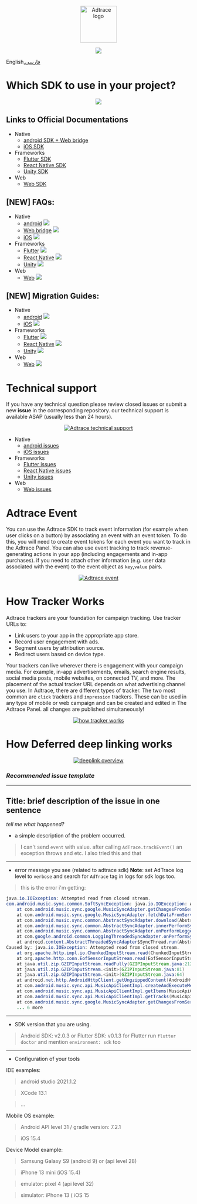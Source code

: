 <p align="center"><a href="https://adtrace.io" target="_blank" rel="noopener noreferrer"><img width="100" src="https://adtrace.io/fa/wp-content/uploads/2020/09/cropped-logo-sign-07-1.png" alt="Adtrace logo"></a></p>  
<p align="center">  
  <a href='https://opensource.org/licenses/MIT'><img src='https://img.shields.io/badge/License-MIT-green.svg'></a>  
</p>

English,[فارسی](./README_PERSIAN.md)

# Which SDK to use in your project?

<p align="center">
<a href="https://adtrace.io" target="_blank" rel="noopener noreferrer">
<img src="./files/sdk_en.jpg" height="alt="Which Adtrace SDK to use in my project">
</a></p>  


## Links to Official Documentations

- Native
     - [android SDK + Web bridge](https://github.com/adtrace/adtrace_sdk_android)
     - [iOS SDK](https://github.com/adtrace/adtrace_sdk_iOS)
- Frameworks
     - [Flutter SDK](https://github.com/adtrace/adtrace_sdk_flutter)
     - [React Native SDK](https://github.com/adtrace/adtrace_sdk_react_native)
     - [Unity SDK](https://github.com/adtrace/adtrace_sdk_unity)
- Web
  - [Web SDK](https://github.com/adtrace/adtrace_sdk_web)

## [NEW] FAQs:
- Native
     - [android](./files/FAQs/android/android-native-faq-en.md) <img src='https://img.shields.io/badge/state-stable-green?style=plastic'> 
     - [Web bridge](./files/FAQs/android/webbridge-faq.md) <img src='https://img.shields.io/badge/state-on the way-orange?style=plastic'> 
     - [iOS](./files/FAQs/ios/ios-native-faq-en.md) <img src='https://img.shields.io/badge/state-stable-green?style=plastic'> 
- Frameworks
     - [Flutter](./files/FAQs/flutter/flutter-faq-en.md) <img src='https://img.shields.io/badge/state-on the way-orange?style=plastic'> 
     - [React Native](./files/FAQs/reactnative/react-native-faq-en.md) <img src='https://img.shields.io/badge/state-on the way-orange?style=plastic'> 
     - [Unity](./files/FAQs/unity/unity-faq-en.md) <img src='https://img.shields.io/badge/state-on the way-orange?style=plastic'> 
- Web
  - [Web](./files/FAQs/web/web-faq-en.md) <img src='https://img.shields.io/badge/state-working on it-blue?style=plastic'> 

## [NEW] Migration Guides:
- Native
     - [android](./files/MigrationGuides/android-mg-en.md) <img src='https://img.shields.io/badge/state-on the way-orange?style=plastic'> 
     - [iOS](./files/MigrationGuides/ios-mg-en.md) <img src='https://img.shields.io/badge/state-on the way-orange?style=plastic'> 
- Frameworks
     - [Flutter](./files/MigrationGuides/flutter-mg-en.md) <img src='https://img.shields.io/badge/state-on the way-orange?style=plastic'> 
     - [React Native](./files/MigrationGuides/react-native-mg-en.md) <img src='https://img.shields.io/badge/state-on the way-orange?style=plastic'> 
     - [Unity](./files/MigrationGuides/unity-mg-en.md) <img src='https://img.shields.io/badge/state-on the way-orange?style=plastic'> 
- Web
  - [Web](./files/MigrationGuides/web-mg-en.md) <img src='https://img.shields.io/badge/state-on the way-orange?style=plastic'> 


# **Technical support**
If you have any technical question please review closed issues or submit a new **issue** in the corresponding repository. our technical support is available ASAP (usually less than 24 hours).
<p align="center">
<a href="https://adtrace.io" target="_blank" rel="noopener noreferrer">
<img src="./files/debug_en.jpg" alt="Adtrace technical support">
</a></p>


- Native
     - [android issues](https://github.com/adtrace/adtrace_sdk_android/issues)
     - [iOS issues](https://github.com/adtrace/adtrace_sdk_iOS/issues)
- Frameworks
     - [Flutter issues](https://github.com/adtrace/adtrace_sdk_flutter/issues)
     - [React Native issues](https://github.com/adtrace/adtrace_sdk_react_native/issues)
     - [Unity issues](https://github.com/adtrace/adtrace_sdk_unity/issues)
- Web
  - [Web issues](https://github.com/adtrace/adtrace_sdk_web/issues)
  

# Adtrace Event 
You can use the Adtrace SDK to track event information (for example when user clicks on a button) by associating an event with an event token. To do this, you will need to create event tokens for each event you want to track in the Adtrace Panel.
You can also use event tracking to track revenue-generating actions in your app (including engagements and in-app purchases). if you need to attach other information (e.g. user data associated with the event) to the event object as `key`,`value` pairs.
<p align="center">
<a href="https://adtrace.io" target="_blank" rel="noopener noreferrer">
<img src="./files/event_en.jpg" alt="Adtrace event">
</a></p>


# How Tracker Works
Adtrace trackers are your foundation for campaign tracking. Use tracker URLs to:
-  Link users to your app in the appropriate app store.
-  Record user engagement with ads.
-  Segment users by attribution source.
-  Redirect users based on device type.

Your trackers can live wherever there is engagement with your campaign media. For example, in-app advertisements, emails, search engine results, social media posts, mobile websites, on connected TV, and more. The placement of the actual tracker URL depends on what advertising channel you use. In Adtrace, there are different types of tracker. The two most common are `click` trackers and `impression` trackers. These can be used in any type of mobile or web campaign and can be created and edited in The Adtrace Panel. all changes are published simultaneously!
<p align="center">
<a href="https://adtrace.io" target="_blank" rel="noopener noreferrer">
<img src="./files/tracker_en.jpg" alt="how tracker works">
</a></p>


# How Deferred deep linking works

<p align="center">
<a href="https://adtrace.io" target="_blank" rel="noopener noreferrer">
<img src="./files/deeplink_en.jpg" alt="deeplink overview">
</a></p>


### ***Recommended issue template***
---
**Title**:  brief description of the issue in one sentence
----
*tell me what happened?*

- a simple description of the problem occurred.

> I can't send `event` with value. after calling `AdTrace.trackEvent()` an exception throws and etc.
> I also tried this and that
---
- error message you see (related to adtrace sdk)
**Note**: set AdTrace log level to `verbose` and search for `AdTrace` tag in logs for sdk logs too.
> this is the error i'm getting:
```java
java.io.IOException: Attempted read from closed stream.
com.android.music.sync.common.SoftSyncException: java.io.IOException: Attempted read from closed stream.
    at com.android.music.sync.google.MusicSyncAdapter.getChangesFromServerAsDom(MusicSyncAdapter.java:545)
    at com.android.music.sync.google.MusicSyncAdapter.fetchDataFromServer(MusicSyncAdapter.java:488)
    at com.android.music.sync.common.AbstractSyncAdapter.download(AbstractSyncAdapter.java:417)
    at com.android.music.sync.common.AbstractSyncAdapter.innerPerformSync(AbstractSyncAdapter.java:313)
    at com.android.music.sync.common.AbstractSyncAdapter.onPerformLoggedSync(AbstractSyncAdapter.java:243)
    at com.google.android.common.LoggingThreadedSyncAdapter.onPerformSync(LoggingThreadedSyncAdapter.java:33)
    at android.content.AbstractThreadedSyncAdapter$SyncThread.run(AbstractThreadedSyncAdapter.java:164)
Caused by: java.io.IOException: Attempted read from closed stream.
    at org.apache.http.impl.io.ChunkedInputStream.read(ChunkedInputStream.java:148)
    at org.apache.http.conn.EofSensorInputStream.read(EofSensorInputStream.java:159)
    at java.util.zip.GZIPInputStream.readFully(GZIPInputStream.java:212)
    at java.util.zip.GZIPInputStream.<init>(GZIPInputStream.java:81)
    at java.util.zip.GZIPInputStream.<init>(GZIPInputStream.java:64)
    at android.net.http.AndroidHttpClient.getUngzippedContent(AndroidHttpClient.java:218)
    at com.android.music.sync.api.MusicApiClientImpl.createAndExecuteMethod(MusicApiClientImpl.java:312)
    at com.android.music.sync.api.MusicApiClientImpl.getItems(MusicApiClientImpl.java:588)
    at com.android.music.sync.api.MusicApiClientImpl.getTracks(MusicApiClientImpl.java:638)
    at com.android.music.sync.google.MusicSyncAdapter.getChangesFromServerAsDom(MusicSyncAdapter.java:512)
    ... 6 more
```
---

- SDK version that you are using.
> Android SDK: v2.0.3 or Flutter SDK: v0.1.3 
for Flutter run `flutter doctor` and mention `environment: sdk` too
---

- Configuration of your tools

IDE examples:

> android studio 2021.1.2

> XCode 13.1

> ...

Mobile OS example:

> Android API level 31 / gradle version: 7.2.1

> iOS 15.4

Device Model example:

> Samsung Galaxy S9 (android 9) or (api level 28)

> iPhone 13 mini (iOS 15.4)

> emulator: pixel 4 (api level 32)

> simulator: iPhone 13 ( iOS 15
